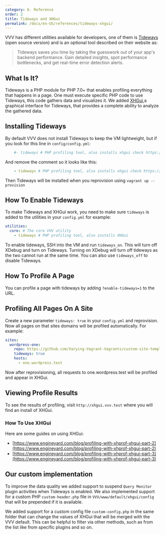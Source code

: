 ```yaml
---
category: 6. Reference
order: 2
title: Tideways and XHGui
permalink: /docs/en-US/references/tideways-xhgui/
---
```


VVV has different utilities available for developers, one of them is [Tideways](https://github.com/tideways/php-xhprof-extension) (open source version) and is an optional tool described on their website as:

> Tideways saves you time by taking the guesswork out of your app's backend performance. Gain detailed insights, spot performance bottlenecks, and get real-time error detection alerts.

## What Is It?

Tideways is a PHP module for PHP 7.0+ that enables profiling everything that happens in a page.
One must execute specific PHP code to use Tideways, this code gathers data and visualizes it.
We added [XHGui](https://github.com/perftools/xhgui),a graphical interface for Tideways, that provides a complete ability to analyze the gathered data.

## Installing Tideways

By default VVV does not install Tideways to keep the VM lightweight, but if you look for this line in `config/config.yml`:

```yml
    #- tideways # PHP profiling tool, also installs xhgui check https://varyingvagrantvagrants.org/docs/en-US/references/tideways-xhgui/
```

And remove the comment so it looks like this:

```yml
    - tideways # PHP profiling tool, also installs xhgui check https://varyingvagrantvagrants.org/docs/en-US/references/tideways-xhgui/
```

Then Tideways will be installed when you reprovision using `vagrant up --provision`

## How To Enable Tideways

To make Tideways and XHGui work, you need to make sure `tideways` is added to the utilities in your `config.yml` for example:

```yaml
utilities:
  core: # The core VVV utility
    - tideways # PHP profiling tool, also installs XHGui
```

To enable tideways, SSH into the VM and run `tideways_on`. This will turn off XDebug and turn on Tideways. Turning on XDebug will turn off tideways as the two cannot run at the same time. You can also use `tideways_off` to disable Tideways.

## How To Profile A Page

You can profile a page with tideways by adding `?enable-tideways=1` to the URL.

## Profiling All Pages On A Site

Create a new parameter `tideways: true` in your `config.yml` and reprovision. Now all pages on that sites domains will be profiled automatically. For example:

```yaml
sites:
  wordpress-one:
    repo: https://github.com/Varying-Vagrant-Vagrants/custom-site-template.git
    tideways: true
    hosts:
      - one.wordpress.test
```

Now after reprovisioning, all requests to one.wordpress.test will be profiled and appear in XHGui.

## Viewing Profile Results

To see the results of profiling, visit `http://xhgui.vvv.test` where you will find an install of XHGui.

### How To Use XHGui

Here are some guides on using XHGui:

  * [https://www.engineyard.com/blog/profiling-with-xhprof-xhgui-part-2](https://www.engineyard.com/blog/profiling-with-xhprof-xhgui-part-2)
  * [https://www.engineyard.com/blog/profiling-with-xhprof-xhgui-part-3](https://www.engineyard.com/blog/profiling-with-xhprof-xhgui-part-3)


## Our custom implementation

To improve the data quality we added support to suspend `Query Monitor` plugin activities when Tideways is enabled.
We also implemented support for a custom PHP `custom-header.php` file in `VVV/www/default/xhgui/config` that will be prepended if it is available.

We added support for a custom config file `custom-config.php` in the same folder that can change the values of XHGui that will be merged with the VVV default. This can be helpful to filter via other methods, such as from the list like from specific plugins and so on.

